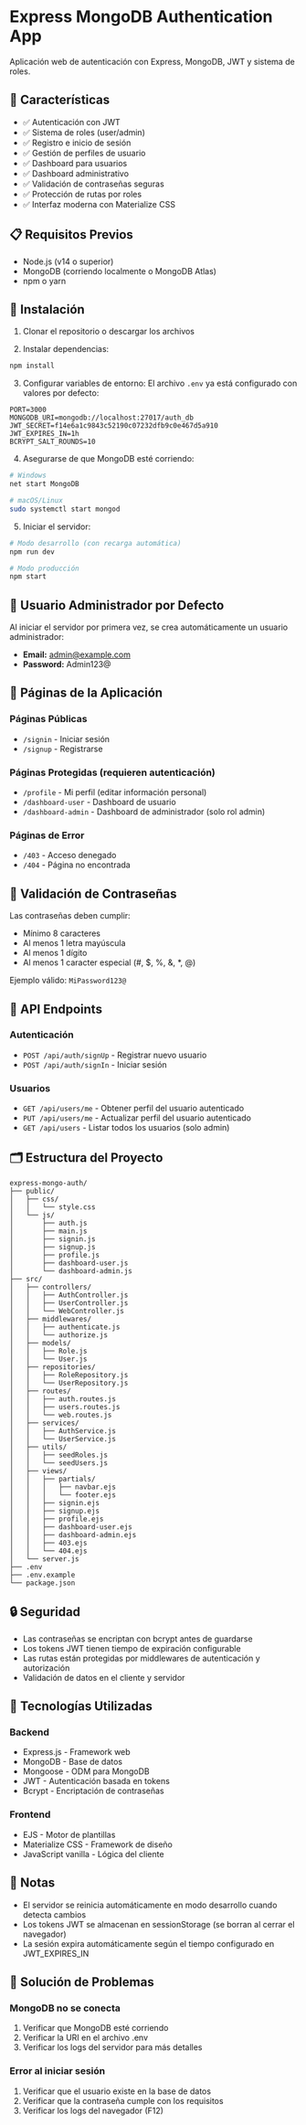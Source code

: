 # Express MongoDB Authentication App

Aplicación web de autenticación con Express, MongoDB, JWT y sistema de roles.

## 🚀 Características

- ✅ Autenticación con JWT
- ✅ Sistema de roles (user/admin)
- ✅ Registro e inicio de sesión
- ✅ Gestión de perfiles de usuario
- ✅ Dashboard para usuarios
- ✅ Dashboard administrativo
- ✅ Validación de contraseñas seguras
- ✅ Protección de rutas por roles
- ✅ Interfaz moderna con Materialize CSS

## 📋 Requisitos Previos

- Node.js (v14 o superior)
- MongoDB (corriendo localmente o MongoDB Atlas)
- npm o yarn

## 🔧 Instalación

1. Clonar el repositorio o descargar los archivos

2. Instalar dependencias:
```bash
npm install
```

3. Configurar variables de entorno:
El archivo `.env` ya está configurado con valores por defecto:
```env
PORT=3000
MONGODB_URI=mongodb://localhost:27017/auth_db
JWT_SECRET=f14e6a1c9843c52190c07232dfb9c0e467d5a910
JWT_EXPIRES_IN=1h
BCRYPT_SALT_ROUNDS=10
```

4. Asegurarse de que MongoDB esté corriendo:
```bash
# Windows
net start MongoDB

# macOS/Linux
sudo systemctl start mongod
```

5. Iniciar el servidor:
```bash
# Modo desarrollo (con recarga automática)
npm run dev

# Modo producción
npm start
```

## 👤 Usuario Administrador por Defecto

Al iniciar el servidor por primera vez, se crea automáticamente un usuario administrador:

- **Email:** admin@example.com
- **Password:** Admin123@

## 📱 Páginas de la Aplicación

### Páginas Públicas
- `/signin` - Iniciar sesión
- `/signup` - Registrarse

### Páginas Protegidas (requieren autenticación)
- `/profile` - Mi perfil (editar información personal)
- `/dashboard-user` - Dashboard de usuario
- `/dashboard-admin` - Dashboard de administrador (solo rol admin)

### Páginas de Error
- `/403` - Acceso denegado
- `/404` - Página no encontrada

## 🔐 Validación de Contraseñas

Las contraseñas deben cumplir:
- Mínimo 8 caracteres
- Al menos 1 letra mayúscula
- Al menos 1 dígito
- Al menos 1 caracter especial (#, $, %, &, *, @)

Ejemplo válido: `MiPassword123@`

## 📡 API Endpoints

### Autenticación
- `POST /api/auth/signUp` - Registrar nuevo usuario
- `POST /api/auth/signIn` - Iniciar sesión

### Usuarios
- `GET /api/users/me` - Obtener perfil del usuario autenticado
- `PUT /api/users/me` - Actualizar perfil del usuario autenticado
- `GET /api/users` - Listar todos los usuarios (solo admin)

## 🗂️ Estructura del Proyecto

```
express-mongo-auth/
├── public/
│   ├── css/
│   │   └── style.css
│   └── js/
│       ├── auth.js
│       ├── main.js
│       ├── signin.js
│       ├── signup.js
│       ├── profile.js
│       ├── dashboard-user.js
│       └── dashboard-admin.js
├── src/
│   ├── controllers/
│   │   ├── AuthController.js
│   │   ├── UserController.js
│   │   └── WebController.js
│   ├── middlewares/
│   │   ├── authenticate.js
│   │   └── authorize.js
│   ├── models/
│   │   ├── Role.js
│   │   └── User.js
│   ├── repositories/
│   │   ├── RoleRepository.js
│   │   └── UserRepository.js
│   ├── routes/
│   │   ├── auth.routes.js
│   │   ├── users.routes.js
│   │   └── web.routes.js
│   ├── services/
│   │   ├── AuthService.js
│   │   └── UserService.js
│   ├── utils/
│   │   ├── seedRoles.js
│   │   └── seedUsers.js
│   ├── views/
│   │   ├── partials/
│   │   │   ├── navbar.ejs
│   │   │   └── footer.ejs
│   │   ├── signin.ejs
│   │   ├── signup.ejs
│   │   ├── profile.ejs
│   │   ├── dashboard-user.ejs
│   │   ├── dashboard-admin.ejs
│   │   ├── 403.ejs
│   │   └── 404.ejs
│   └── server.js
├── .env
├── .env.example
└── package.json
```

## 🔒 Seguridad

- Las contraseñas se encriptan con bcrypt antes de guardarse
- Los tokens JWT tienen tiempo de expiración configurable
- Las rutas están protegidas por middlewares de autenticación y autorización
- Validación de datos en el cliente y servidor

## 🎨 Tecnologías Utilizadas

### Backend
- Express.js - Framework web
- MongoDB - Base de datos
- Mongoose - ODM para MongoDB
- JWT - Autenticación basada en tokens
- Bcrypt - Encriptación de contraseñas

### Frontend
- EJS - Motor de plantillas
- Materialize CSS - Framework de diseño
- JavaScript vanilla - Lógica del cliente

## 📝 Notas

- El servidor se reinicia automáticamente en modo desarrollo cuando detecta cambios
- Los tokens JWT se almacenan en sessionStorage (se borran al cerrar el navegador)
- La sesión expira automáticamente según el tiempo configurado en JWT_EXPIRES_IN

## 🐛 Solución de Problemas

### MongoDB no se conecta
1. Verificar que MongoDB esté corriendo
2. Verificar la URI en el archivo .env
3. Verificar los logs del servidor para más detalles

### Error al iniciar sesión
1. Verificar que el usuario existe en la base de datos
2. Verificar que la contraseña cumple con los requisitos
3. Verificar los logs del navegador (F12)


